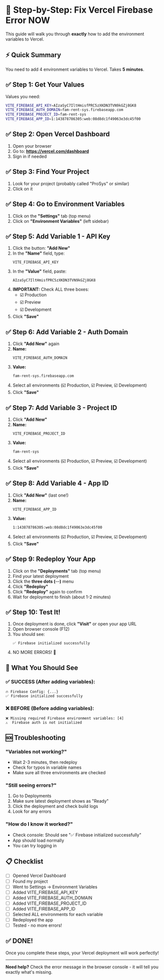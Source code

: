 # 🚀 Step-by-Step: Fix Vercel Firebase Error NOW

This guide will walk you through **exactly** how to add the environment variables to Vercel.

## ⚡ Quick Summary

You need to add 4 environment variables to Vercel. Takes **5 minutes**.

## ✅ Step 1: Get Your Values

Values you need:

```bash
VITE_FIREBASE_API_KEY=AIzaSyC7IltHmisfPRC5zXKDN3TVN9kGZj8GK8
VITE_FIREBASE_AUTH_DOMAIN=fam-rent-sys.firebaseapp.com
VITE_FIREBASE_PROJECT_ID=fam-rent-sys
VITE_FIREBASE_APP_ID=1:143878786305:web:08d8dc1f49063e3dc45f00
```

## ✅ Step 2: Open Vercel Dashboard

1. Open your browser
2. Go to: **https://vercel.com/dashboard**
3. Sign in if needed

## ✅ Step 3: Find Your Project

1. Look for your project (probably called "ProSys" or similar)
2. Click on it

## ✅ Step 4: Go to Environment Variables

1. Click on the **"Settings"** tab (top menu)
2. Click on **"Environment Variables"** (left sidebar)

## ✅ Step 5: Add Variable 1 - API Key

1. Click the button: **"Add New"**
2. In the **"Name"** field, type:
   ```
   VITE_FIREBASE_API_KEY
   ```
3. In the **"Value"** field, paste:
   ```
   AIzaSyC7IltHmisfPRC5zXKDN3TVN9kGZj8GK8
   ```
4. **IMPORTANT:** Check ALL three boxes:
   - ☑️ Production
   - ☑️ Preview  
   - ☑️ Development
5. Click **"Save"**

## ✅ Step 6: Add Variable 2 - Auth Domain

1. Click **"Add New"** again
2. **Name:**
   ```
   VITE_FIREBASE_AUTH_DOMAIN
   ```
3. **Value:**
   ```
   fam-rent-sys.firebaseapp.com
   ```
4. Select all environments (☑️ Production, ☑️ Preview, ☑️ Development)
5. Click **"Save"**

## ✅ Step 7: Add Variable 3 - Project ID

1. Click **"Add New"**
2. **Name:**
   ```
   VITE_FIREBASE_PROJECT_ID
   ```
3. **Value:**
   ```
   fam-rent-sys
   ```
4. Select all environments (☑️ Production, ☑️ Preview, ☑️ Development)
5. Click **"Save"**

## ✅ Step 8: Add Variable 4 - App ID

1. Click **"Add New"** (last one!)
2. **Name:**
   ```
   VITE_FIREBASE_APP_ID
   ```
3. **Value:**
   ```
   1:143878786305:web:08d8dc1f49063e3dc45f00
   ```
4. Select all environments (☑️ Production, ☑️ Preview, ☑️ Development)
5. Click **"Save"**

## ✅ Step 9: Redeploy Your App

1. Click on the **"Deployments"** tab (top menu)
2. Find your latest deployment
3. Click the **three dots (⋯)** menu
4. Click **"Redeploy"**
5. Click **"Redeploy"** again to confirm
6. Wait for deployment to finish (about 1-2 minutes)

## ✅ Step 10: Test It!

1. Once deployment is done, click **"Visit"** or open your app URL
2. Open browser console (F12)
3. You should see:
   ```
   ✅ Firebase initialized successfully
   ```
4. NO MORE ERRORS! 🎉

## 🎯 What You Should See

### ✅ SUCCESS (After adding variables):
```
🔥 Firebase Config: {...}
✅ Firebase initialized successfully
```

### ❌ BEFORE (Before adding variables):
```
❌ Missing required Firebase environment variables: [4]
⚠️  Firebase auth is not initialized
```

## 🆘 Troubleshooting

### "Variables not working?"
- Wait 2-3 minutes, then redeploy
- Check for typos in variable names
- Make sure all three environments are checked

### "Still seeing errors?"
1. Go to Deployments
2. Make sure latest deployment shows as "Ready"
3. Click the deployment and check build logs
4. Look for any errors

### "How do I know it worked?"
- Check console: Should see "✅ Firebase initialized successfully"
- App should load normally
- You can try logging in

## 📋 Checklist

- [ ] Opened Vercel Dashboard
- [ ] Found my project
- [ ] Went to Settings → Environment Variables
- [ ] Added VITE_FIREBASE_API_KEY
- [ ] Added VITE_FIREBASE_AUTH_DOMAIN
- [ ] Added VITE_FIREBASE_PROJECT_ID
- [ ] Added VITE_FIREBASE_APP_ID
- [ ] Selected ALL environments for each variable
- [ ] Redeployed the app
- [ ] Tested - no more errors!

## ✅ DONE!

Once you complete these steps, your Vercel deployment will work perfectly!

---

**Need help?** Check the error message in the browser console - it will tell you exactly what's missing.



